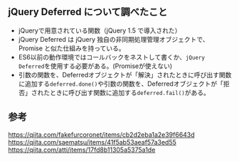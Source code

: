 ## jQuery Deferred について調べたこと

- jQueryで用意されている関数（jQuery 1.5 で導入された）
- jQuery Deferred は jQuery 独自の非同期処理管理オブジェクトで、Promise と似た仕組みを持っている。
- ES6以前の動作環境ではコールバックをネストして書くか、`jQuery Deferred`を使用する必要がある。(Promiseが使えない)
- 引数の関数を、Deferredオブジェクトが「解決」されたときに呼び出す関数に追加する`deferred.done()`や引数の関数を、Deferredオブジェクトが「拒否」されたときに呼び出す関数に追加する`deferred.fail()`がある。

## 参考

https://qiita.com/fakefurcoronet/items/cb2d2eba1a2e39f6643d
https://qiita.com/saematsu/items/41f5ab53aeaf57a3ed55
https://qiita.com/atti/items/17fd8b11305a5375a1de
